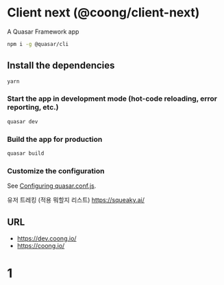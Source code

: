 # Client next (@coong/client-next)

A Quasar Framework app

```bash
npm i -g @quasar/cli
```

## Install the dependencies
```bash
yarn
```

### Start the app in development mode (hot-code reloading, error reporting, etc.)
```bash
quasar dev
```

### Build the app for production
```bash
quasar build
```

### Customize the configuration
See [Configuring quasar.conf.js](https://quasar.dev/quasar-cli/quasar-conf-js).

유저 트레킹 (적용 뭐할지 리스트)
https://squeaky.ai/

## URL

- https://dev.coong.io/
- https://coong.io/

# 1
